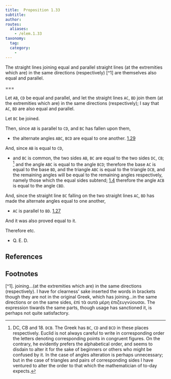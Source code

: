 ```yaml
---
title:  Proposition 1.33
subtitle:
author:
routes:
  aliases:
    - /elem.1.33
taxonomy:
  tag:
  category:
    -
---
```


The straight lines joining equal and parallel straight lines (at the extremities which are) in the same directions (respectively) [^1]  are themselves also equal and parallel.

===

Let `AB`, `CD` be equal and parallel, and let the straight  lines `AC`, `BD` join them (at the extremities which are) in the same directions (respectively); I say that `AC`, `BD` are also equal and parallel.

Let `BC` be joined. 

Then, since `AB` is parallel to `CD`, and `BC` has fallen upon them, 

- the alternate angles `ABC`, `BCD` are equal to one another. [1.29]

And, since `AB` is equal to `CD`, 

- and `BC` is common, the two sides `AB`, `BC` are equal to the two sides `DC`, `CB`; [^2]  and the angle `ABC` is equal to the angle `BCD`; therefore the base `AC` is equal to the base `BD`, and the triangle `ABC` is equal to the triangle `DCB`, and the remaining angles will be equal to the remaining angles respectively, namely those which the equal sides subtend; [1.4] therefore the angle `ACB` is equal to the angle `CBD`.

And, since the straight line `BC` falling on the two straight lines `AC`, `BD` has made the alternate angles equal to one another, 

- `AC` is parallel to `BD`. [1.27]

And it was also proved equal to it.

Therefore etc.

- Q. E. D.

## References

[1.4]: /elem.1.4 "Book 1 - Proposition 4"
[1.27]: /elem.1.27 "Book 1 - Proposition 27"
[1.29]: /elem.1.29 "Book 1 - Proposition 29"
## Footnotes

[^1]. joining...(at the extremities which are) in the same directions (respectively).
    I have for clearness' sake inserted the words in brackets though they are not in the original Greek, which has <quote>joining...in the same directions</quote> or <quote>on the same sides,</quote> <foreign lang="greek">ἐπὶ τὰ αυτὰ μέρη ἐπιζευγνύουσαι</foreign>. The expression <quote>tiwards the same parts,</quote> though usage has sanctioned it, is perhaps not quite satisfactory.

[^2]: DC, CB
    and 18. `DCB`. The Greek has <quote> `BC`, `CD`</quote> and <quote>`BCD`</quote> in these places respectively. Euclid is not always careful to write in corresponding order the letters denoting corresponding points in congruent figures. On the contrary, he evidently prefers the alphabetical order, and seems to disdain to alter it for the sake of beginners or others who might be confused by it. In the case of angles alteration is perhaps unnecessary; but in the case of triangles and pairs of corresponding sides I have ventured to alter the order to that which the mathematician of to-day expects.


